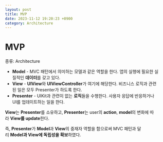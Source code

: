 ```yaml
---
layout: post
title: MVP
date: 2023-11-12 19:20:23 +0900
category: Architecture
---
```

# MVP

종류: Architecture

- **Model** - MVC 패턴에서 의미하는 모델과 같은 역할을 한다. 앱의 실행에 필요한 실질적인 **데이터**를 갖고 있다.
- **View** - **UIView**와 **UIViewController**가 여기에 해당한다. 비즈니스 로직과 관련된 일은 모두 Presenter가 하도록 한다.
- **Presenter** - UIKit과 관련이 없는 **로직**들을 수행한다. 사용자 응답에 반응하거나 UI를 업데이트하는 일을 한다.

**View**는 **Presenter**를 소유하고, **Presenter**는 user의 **action**, **model**의 변화에 따라 **View를 update**한다.

즉, **Presenter**가 **Model**과 **View**의 중재자 역할을 함으로써 MVC 패턴과 달리 **Model과 View에 독립성을 확보**하였다.
